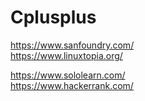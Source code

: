 # Cplusplus

https://www.sanfoundry.com/  
https://www.linuxtopia.org/



https://www.sololearn.com/  
https://www.hackerrank.com/
